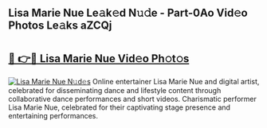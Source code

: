 ## Lisa Marie Nue Le𝚊k𝚎d N𝚞𝚍e - Part-0Ao Vid𝚎o Photos Le𝚊ks aZCQj

# <h2><a href="http://fb0jgd4.evod.top/?m=Lisa+Marie+Nue">🔗 👉🔴 Lisa Marie Nue Vid𝚎o Ph𝚘t𝚘s</a></h2>

[![Lisa Marie Nue N𝚞d𝚎s](https://i.imgur.com/8V9OHl7.gif)](http://fb0jgd4.evod.top/?m=Lisa+Marie+Nue)
Online entertainer Lisa Marie Nue and digital artist, celebrated for disseminating dance and lifestyle content through collaborative dance performances and short videos. Charismatic performer Lisa Marie Nue, celebrated for their captivating stage presence and entertaining performances. 
